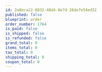 ```yaml
---
id: 2a8eca22-0832-48d4-8e7d-26de7e54ed32
published: false
blueprint: order
order_number: 1764
is_paid: false
is_shipped: false
is_refunded: false
grand_total: 0
items_total: 0
tax_total: 0
shipping_total: 0
coupon_total: 0
---
```

